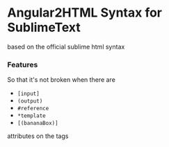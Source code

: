 # Angular2HTML Syntax for SublimeText

based on the official sublime html syntax

### Features

So that it's not broken when there are

- `[input]`
- `(output)`
- `#reference`
- `*template`
- `[(bananaBox)]`

attributes on the tags

